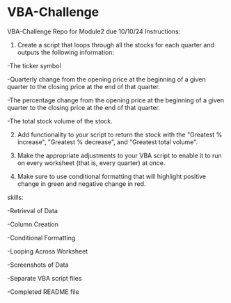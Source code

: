 # VBA-Challenge
VBA-Challenge Repo for Module2 due 10/10/24
Instructions:

1) Create a script that loops through all the stocks for each quarter and outputs the following information:

  -The ticker symbol

  -Quarterly change from the opening price at the beginning of a given quarter to the closing price at the end of that quarter.

  -The percentage change from the opening price at the beginning of a given quarter to the closing price at the end of that quarter.

  -The total stock volume of the stock.


2) Add functionality to your script to return the stock with the "Greatest % increase", "Greatest % decrease", and "Greatest total volume".

3) Make the appropriate adjustments to your VBA script to enable it to run on every worksheet (that is, every quarter) at once.

4) Make sure to use conditional formatting that will highlight positive change in green and negative change in red.



skills:

  -Retrieval of Data

  -Column Creation

  -Conditional Formatting

  -Looping Across Worksheet

  -Screenshots of Data

  -Separate VBA script files

  -Completed README file
